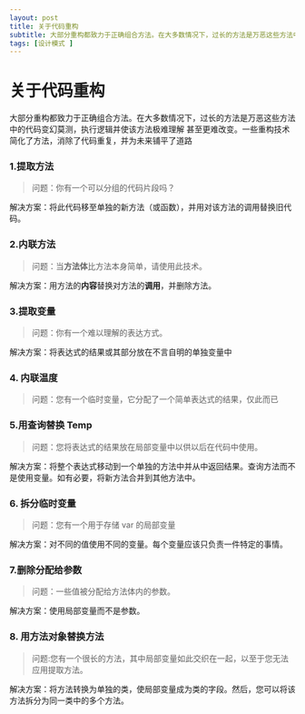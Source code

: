```yaml
---
layout: post
title: 关于代码重构
subtitle: 大部分重构都致力于正确组合方法。在大多数情况下，过长的方法是万恶这些方法中的代码变幻莫测，执行逻辑并使该方法极难理解 甚至更难改变。一些重构技术简化了方法，消除了代码重复，并为未来铺平了道路
tags: [设计模式 ]
---
```


# 关于代码重构

大部分重构都致力于正确组合方法。在大多数情况下，过长的方法是万恶这些方法中的代码变幻莫测，执行逻辑并使该方法极难理解 甚至更难改变。一些重构技术简化了方法，消除了代码重复，并为未来铺平了道路

### 1.提取方法

> 问题：你有一个可以分组的代码片段吗？

解决方案：将此代码移至单独的新方法（或函数），并用对该方法的调用替换旧代码。

### 2.内联方法

> 问题：当**方法体**比方法本身简单，请使用此技术。

解决方案：用方法的**内容**替换对方法的**调用**，并删除方法。

### 3.提取变量

> 问题：你有一个难以理解的表达方式。

解决方案：将表达式的结果或其部分放在不言自明的单独变量中

### 4. 内联温度

> 问题：您有一个临时变量，它分配了一个简单表达式的结果，仅此而已

### 5.用查询替换 Temp

> 问题：您将表达式的结果放在局部变量中以供以后在代码中使用。

解决方案：将整个表达式移动到一个单独的方法中并从中返回结果。查询方法而不是使用变量。如有必要，将新方法合并到其他方法中。

### 6. 拆分临时变量

> 问题：您有一个用于存储 var 的局部变量

解决方案：对不同的值使用不同的变量。每个变量应该只负责一件特定的事情。

### 7.删除分配给参数

> 问题：一些值被分配给方法体内的参数。

解决方案：使用局部变量而不是参数。

### 8. 用方法对象替换方法

> 问题:您有一个很长的方法，其中局部变量如此交织在一起，以至于您无法应用提取方法。

解决方案：将方法转换为单独的类，使局部变量成为类的字段。然后，您可以将该方法拆分为同一类中的多个方法。


